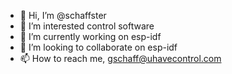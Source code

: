 - 👋 Hi, I’m @schaffster
- 👀 I’m interested control software
- 🌱 I’m currently working on esp-idf
- 💞️ I’m looking to collaborate on esp-idf   
- 📫 How to reach me, gschaff@uhavecontrol.com

<!---
schaffster/schaffster is a ✨ special ✨ repository because its `README.md` (this file) appears on your GitHub profile.
You can click the Preview link to take a look at your changes.
--->
